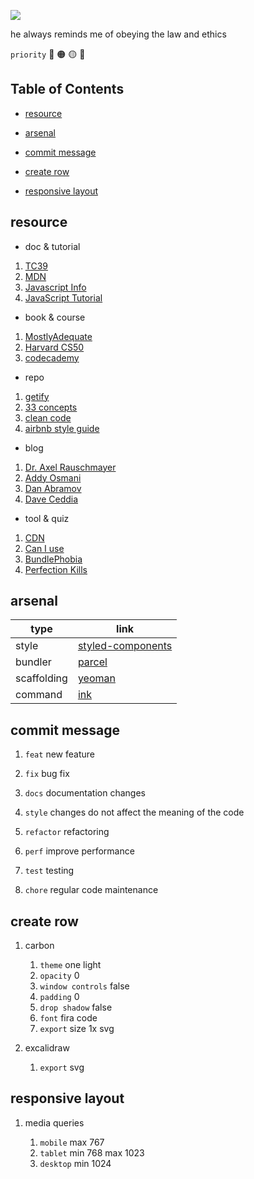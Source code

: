 ![](assets/favicon.ico)

he always reminds me of obeying the law and ethics

`priority` 🔴 🟠 🟡 🔵

## Table of Contents

- [resource](#resource)

- [arsenal](#arsenal)

- [commit message](#commit-message)

- [create row](#create-row)

- [responsive layout](#responsive-layout)

## resource

- doc & tutorial

1. [TC39](https://tc39.es/)
1. [MDN](https://developer.mozilla.org/en-US/)
1. [Javascript Info](https://javascript.info/)
1. [JavaScript Tutorial](https://www.javascripttutorial.net/)

- book & course

1. [MostlyAdequate](https://mostly-adequate.gitbooks.io/mostly-adequate-guide/content/)
1. [Harvard CS50](https://online-learning.harvard.edu/course/cs50s-web-programming-python-and-javascript?delta=0)
1. [codecademy](https://www.codecademy.com/catalog)

- repo

1. [getify](https://github.com/getify/You-Dont-Know-JS)
1. [33 concepts](https://github.com/leonardomso/33-js-concepts)
1. [clean code](https://github.com/ryanmcdermott/clean-code-javascript)
1. [airbnb style guide](https://github.com/airbnb/javascript)

- blog

1. [Dr. Axel Rauschmayer](https://2ality.com/)
1. [Addy Osmani](https://addyosmani.com/)
1. [Dan Abramov](https://overreacted.io/)
1. [Dave Ceddia](https://daveceddia.com/)

- tool & quiz

1. [CDN](https://cdnjs.com/)
1. [Can I use](https://caniuse.com/)
1. [BundlePhobia](https://bundlephobia.com/)
1. [Perfection Kills](http://perfectionkills.com/)

## arsenal

| type        | link                                                |
| ----------- | --------------------------------------------------- |
| style       | [styled-components](https://styled-components.com/) |
| bundler     | [parcel](https://parceljs.org/)                     |
| scaffolding | [yeoman](https://yeoman.io/)                        |
| command     | [ink](https://github.com/vadimdemedes/ink/)         |

## commit message

1. `feat` new feature

1. `fix` bug fix

1. `docs` documentation changes

1. `style` changes do not affect the meaning of the code

1. `refactor` refactoring

1. `perf` improve performance

1. `test` testing

1. `chore` regular code maintenance

## create row

1. carbon

   1. `theme` one light
   1. `opacity` 0
   1. `window controls` false
   1. `padding` 0
   1. `drop shadow` false
   1. `font` fira code
   1. `export` size 1x svg

1. excalidraw

   1. `export` svg

## responsive layout

1. media queries

   1. `mobile` max 767
   1. `tablet` min 768 max 1023
   1. `desktop` min 1024

